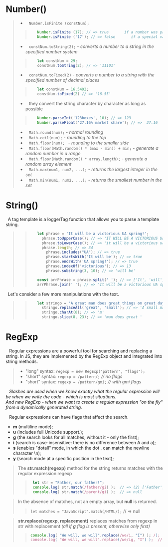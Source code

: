 # Number()

> * &ensp; ``Number.isFinite (constNum);`` <br>
> > ```javascript
> >    Number.isFinite (17); // => true       if a number was passed to it during the call
> >    Number.isFinite ('17'); // => false       if a special value or non-numeric type is passed
> > ```
> * &ensp; ``constNum.toString(2);`` - _converts a number to a string in the specified number system_ <br>
> > ```javascript
> >    let constNum = 29;
> >    constNum.toString(2); // => '11101'
> > ```
> * &ensp; ``constNum.toFixed(2)`` - _converts a number to a string with the specified number of decimal places_  <br>
> > ```javascript
> >    let constNum = 16.5492;
> >    constNum.toFixed(2) // => '16.55'
> > ```
> * &ensp; they convert the string character by character as long as possible
> > ```javascript
> >    Number.parseInt('123boxes', 10); // => 123
> >    Number.parseFloat('27.16% market share'); // =>  27.16
> > ```
> * &ensp; ``Math.round(num);`` - _normal rounding_
> * &ensp; ``Math.ceil(num);`` - _rounding to the top_
> * &ensp; ``Math.floor(num); `` - _rounding to the smaller side_
> * &ensp; ``Math.floor(Math.random() * (max - min)) + min;`` - _generate a random number in a range_
> * &ensp; ``Math.floor(Math.random() * array.length);`` -  _generate a random array element_
> * &ensp; ``Math.max(num1, num2, ...);`` - _returns the largest integer in the set_
> * &ensp; ``Math.min(num1, num2, ...);`` - _returns the smallest number in the set_

# String()

&ensp;A tag template is a loggerTag function that allows you to parse a template string.
> > ```javascript
> >    let phrase = 'It will be a victorious UA spring!';
> >      phrase.toUpperCase(); // => 'IT WILL BE A VICTORIOUS UA SPRING!'
> >      phrase.toLowerCase(); // => 'it will be a victorious ua spring!'
> >      phrase.length; // => 34
> >        phrase.includes("UA"); // => true
> >        phrase.startsWith('It will be'); // => true
> >        phrase.endsWith('UA spring!'); // => true
> >        phrase.indexOf('victorious'); // => 13
> >        phrase.substring(3, 10); // => 'will be'
> >
> >    const arrPhrase = phrase.split(' '); // => ['It', 'will', 'be', 'a', 'victorious', 'UA', 'spring!']
> >    arrPhrase.join(' '); // => 'It will be a victorious UA spring!'
> > ```

&ensp;Let's consider a few more manipulations with the text.
> > ```javascript
> >    let stringo = 'A great man does great things on great days.';
> >      stringo.replaceAll('great', 'small'); // => 'A small man does small things on small days.'
> >      stringo.charAt(8); // => 'm'
> >      stringo.slice(8, 23); // => 'man does great '
> > ```

# RegExp

&ensp; Regular expressions are a powerful tool for searching and replacing a string. In JS, they are implemented by the RegExp object and integrated into string methods.
> * "long" syntax: ``regexp = new RegExp("pattern", "flags");``
> * "short" syntax: ``regexp = /pattern/;``     _// no flags_
> * "short" syntax: ``regexp = /pattern/gmi;``    _// with gmi flags_

&ensp;  _Slashes are used when we know exactly what the regular expression will be when we write the code - which is most situations._<br>
_And new RegExp - when we want to create a regular expression "on the fly" from a dynamically generated string._

&ensp; Regular expressions can have flags that affect the search.
+ **m** (multiline mode);
+ **u** (includes full Unicode support.);
+ **g** (the search looks for all matches, without it - only the first);
+ **i** (search is case-insensitive: there is no difference between A and a);
+ **s** (enables "dotall" mode, in which the dot . can match the newline character \n);
+ **y** (search mode at a specific position in the text);

> The **str.match(regexp)** method for the string returns matches with the regular expression regexp
> > ```javascript
> >  let str = "Father, our father!";
> >  console.log( str.match(/father/gi) );  // => (2) ['Father', 'father']
> >  console.log( str.match(/parent/gi) );  // => null
> > ```

> In the absence of matches, not an empty array, but **null** is returned.
> > ``let matches = "JavaScript".match(/HTML/);``   // => null

> **str.replace(regexp, replacement)** replaces matches from regexp in str with replacement _(all if **g** flag is present, otherwise only first)_
> > ```javascript
> > console.log( "We will, we will".replace(/we/i, "I") ); /);  // I will, we will
> > console.log( "We will, we will".replace(/we/ig, "I") );  // I will, I will
> > ```
